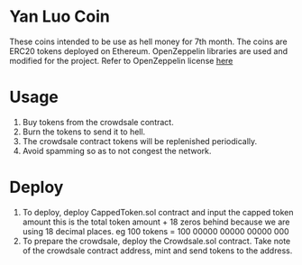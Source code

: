 # Yan Luo Coin
These coins intended to be use as hell money for 7th month. The coins are ERC20 tokens deployed on Ethereum. OpenZeppelin libraries are used and modified for the project. Refer to OpenZeppelin license [here](https://github.com/OpenZeppelin/openzeppelin-solidity/blob/master/LICENSE)

# Usage
1. Buy tokens from the crowdsale contract. 
2. Burn the tokens to send it to hell.
3. The crowdsale contract tokens will be replenished periodically. 
4. Avoid spamming so as to not congest the network.

# Deploy
1. To deploy, deploy CappedToken.sol contract and input the capped token amount this is the total token amount + 18 zeros behind because we are using 18 decimal places. eg 100 tokens = 100 00000 00000 00000 000
2. To prepare the crowdsale, deploy the Crowdsale.sol contract. Take note of the crowdsale contract address, mint and send tokens to the address.